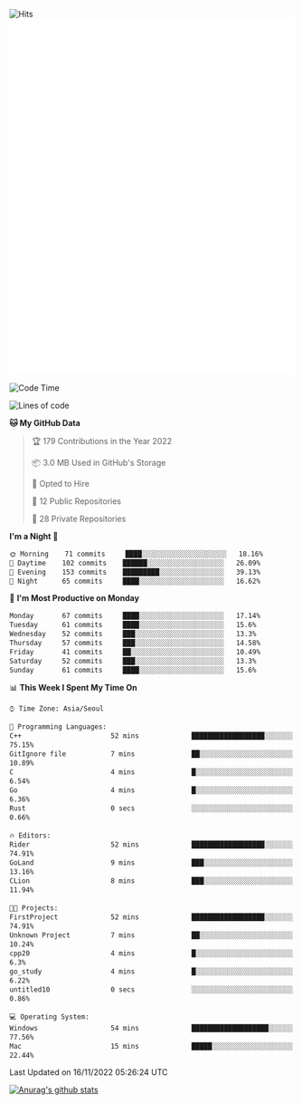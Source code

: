 ![Hits](https://hits.seeyoufarm.com/api/count/incr/badge.svg?url=https%3A%2F%2Fgithub.com%2Fkokose1234&count_bg=%2379C83D&title_bg=%23555555&icon=apple.svg&icon_color=%23E7E7E7&title=hits&edge_flat=false)
<br/>
![Metrics](https://github.com/kokose1234/kokose1234/blob/main/github-metrics.svg)

<!--START_SECTION:waka-->
![Code Time](http://img.shields.io/badge/Code%20Time-713%20hrs%2038%20mins-blue)

![Lines of code](https://img.shields.io/badge/From%20Hello%20World%20I%27ve%20Written-911%20Thousand%20lines%20of%20code-blue)

**🐱 My GitHub Data** 

> 🏆 179 Contributions in the Year 2022
 > 
> 📦 3.0 MB Used in GitHub's Storage 
 > 
> 💼 Opted to Hire
 > 
> 📜 12 Public Repositories 
 > 
> 🔑 28 Private Repositories  
 > 
**I'm a Night 🦉** 

```text
🌞 Morning    71 commits     ████░░░░░░░░░░░░░░░░░░░░░   18.16% 
🌆 Daytime    102 commits    ██████░░░░░░░░░░░░░░░░░░░   26.09% 
🌃 Evening    153 commits    █████████░░░░░░░░░░░░░░░░   39.13% 
🌙 Night      65 commits     ████░░░░░░░░░░░░░░░░░░░░░   16.62%

```
📅 **I'm Most Productive on Monday** 

```text
Monday       67 commits     ████░░░░░░░░░░░░░░░░░░░░░   17.14% 
Tuesday      61 commits     ████░░░░░░░░░░░░░░░░░░░░░   15.6% 
Wednesday    52 commits     ███░░░░░░░░░░░░░░░░░░░░░░   13.3% 
Thursday     57 commits     ███░░░░░░░░░░░░░░░░░░░░░░   14.58% 
Friday       41 commits     ██░░░░░░░░░░░░░░░░░░░░░░░   10.49% 
Saturday     52 commits     ███░░░░░░░░░░░░░░░░░░░░░░   13.3% 
Sunday       61 commits     ████░░░░░░░░░░░░░░░░░░░░░   15.6%

```


📊 **This Week I Spent My Time On** 

```text
⌚︎ Time Zone: Asia/Seoul

💬 Programming Languages: 
C++                      52 mins             ██████████████████░░░░░░░   75.15% 
GitIgnore file           7 mins              ██░░░░░░░░░░░░░░░░░░░░░░░   10.89% 
C                        4 mins              █░░░░░░░░░░░░░░░░░░░░░░░░   6.54% 
Go                       4 mins              █░░░░░░░░░░░░░░░░░░░░░░░░   6.36% 
Rust                     0 secs              ░░░░░░░░░░░░░░░░░░░░░░░░░   0.66%

🔥 Editors: 
Rider                    52 mins             ██████████████████░░░░░░░   74.91% 
GoLand                   9 mins              ███░░░░░░░░░░░░░░░░░░░░░░   13.16% 
CLion                    8 mins              ███░░░░░░░░░░░░░░░░░░░░░░   11.94%

🐱‍💻 Projects: 
FirstProject             52 mins             ██████████████████░░░░░░░   74.91% 
Unknown Project          7 mins              ██░░░░░░░░░░░░░░░░░░░░░░░   10.24% 
cpp20                    4 mins              █░░░░░░░░░░░░░░░░░░░░░░░░   6.3% 
go_study                 4 mins              █░░░░░░░░░░░░░░░░░░░░░░░░   6.22% 
untitled10               0 secs              ░░░░░░░░░░░░░░░░░░░░░░░░░   0.86%

💻 Operating System: 
Windows                  54 mins             ███████████████████░░░░░░   77.56% 
Mac                      15 mins             █████░░░░░░░░░░░░░░░░░░░░   22.44%

```


 Last Updated on 16/11/2022 05:26:24 UTC
<!--END_SECTION:waka-->

[![Anurag's github stats](https://github-readme-stats.vercel.app/api?username=kokose1234&theme=dracula)](https://github.com/anuraghazra/github-readme-stats)



	
